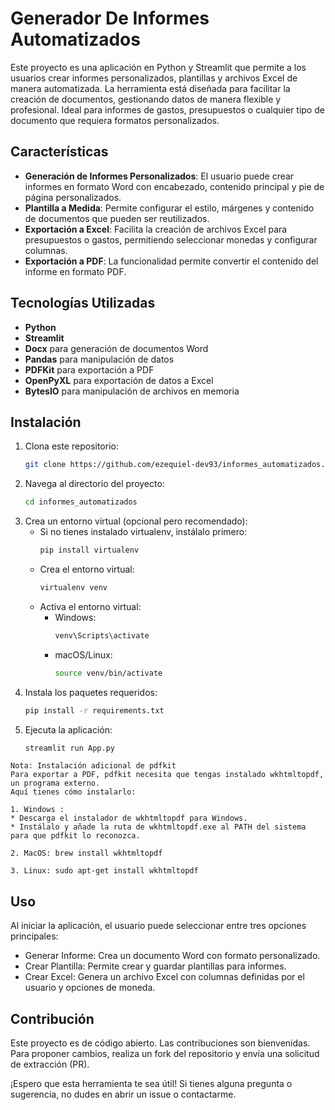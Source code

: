 # Generador De Informes Automatizados
Este proyecto es una aplicación en Python y Streamlit que permite a los usuarios crear informes personalizados, plantillas y archivos Excel de manera automatizada. La herramienta está diseñada para facilitar la creación de documentos, gestionando datos de manera flexible y profesional. Ideal para informes de gastos, presupuestos o cualquier tipo de documento que requiera formatos personalizados.

## Características
- **Generación de Informes Personalizados**: El usuario puede crear informes en formato Word con encabezado, contenido principal y pie de página personalizados.
- **Plantilla a Medida**: Permite configurar el estilo, márgenes y contenido de documentos que pueden ser reutilizados.
- **Exportación a Excel**: Facilita la creación de archivos Excel para presupuestos o gastos, permitiendo seleccionar monedas y configurar columnas.
- **Exportación a PDF**: La funcionalidad permite convertir el contenido del informe en formato PDF.

## Tecnologías Utilizadas
- **Python**
- **Streamlit**
- **Docx** para generación de documentos Word
- **Pandas** para manipulación de datos
- **PDFKit** para exportación a PDF
- **OpenPyXL** para exportación de datos a Excel
- **BytesIO** para manipulación de archivos en memoria

## Instalación
1. Clona este repositorio:
   ```bash
   git clone https://github.com/ezequiel-dev93/informes_automatizados.git
2. Navega al directorio del proyecto:
   ```bash
   cd informes_automatizados

3. Crea un entorno virtual (opcional pero recomendado):
   - Si no tienes instalado virtualenv, instálalo primero:
     ```bash
     pip install virtualenv
    - Crea el entorno virtual: 
      ```bash
      virtualenv venv
     - Activa el entorno virtual:
       - Windows:
         ```bash
         venv\Scripts\activate
        - macOS/Linux:
          ```bash
          source venv/bin/activate
4. Instala los paquetes requeridos:
   ```bash
   pip install -r requirements.txt
5. Ejecuta la aplicación:
   ```bash
   streamlit run App.py

~~~ 
Nota: Instalación adicional de pdfkit
Para exportar a PDF, pdfkit necesita que tengas instalado wkhtmltopdf, un programa externo.
Aquí tienes cómo instalarlo:

1. Windows :
* Descarga el instalador de wkhtmltopdf para Windows.
* Instálalo y añade la ruta de wkhtmltopdf.exe al PATH del sistema para que pdfkit lo reconozca.

2. MacOS: brew install wkhtmltopdf

3. Linux: sudo apt-get install wkhtmltopdf
~~~

## Uso
Al iniciar la aplicación, el usuario puede seleccionar entre tres opciones principales:
* Generar Informe: Crea un documento Word con formato personalizado.
* Crear Plantilla: Permite crear y guardar plantillas para informes.
* Crear Excel: Genera un archivo Excel con columnas definidas por el usuario y opciones de moneda.

## Contribución
Este proyecto es de código abierto. Las contribuciones son bienvenidas.
Para proponer cambios, realiza un fork del repositorio y envía una solicitud de extracción (PR).

¡Espero que esta herramienta te sea útil! Si tienes alguna pregunta o sugerencia, no dudes en abrir un issue o contactarme.
